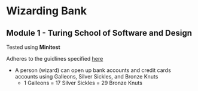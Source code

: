 # Wizarding Bank
## Module 1 - Turing School of Software and Design

Tested using **Minitest**

Adheres to the guidlines specified [here](http://backend.turing.io/module1/projects/wizarding_bank)
* A person (wizard) can open up bank accounts and credit cards accounts using Galleons, Silver Sickles, and Bronze Knuts
  * 1 Galleons = 17 Silver Sickles = 29 Bronze Knuts

